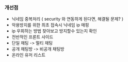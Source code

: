### 개선점

* 닉네임 중복처리 ( security 와 연동하게 된다면, 해결될 문제? )
* 악용방지를 위한 최초 접속시 닉네임 ip 매핑
* ip 우회하는 방법 찾아보고 방지할수 있는지 확인
* 전반적인 프론트 사이드
* 단일 채팅 -> 멀티 채팅
* 공개 채팅방 -> 비공개 채팅방
* 온라인 유저 리스트
